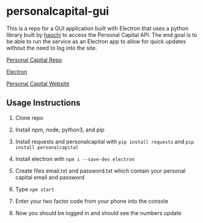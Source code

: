 # personalcapital-gui
This is a repo for a GUI application built with Electron that uses a python library built by [haochi](https://github.com/haochi) to access the Personal Capital API.
The end goal is to be able to run the service as an Electron app to allow for quick updates without the need to log into the site.

[Personal Capital Repo](https://github.com/haochi/personalcapital)

[Electron](https://github.com/electron/electron)

[Personal Capital Website](https://www.personalcapital.com/)

## Usage Instructions

1. Clone repo

2. Install npm, node, python3, and pip

3. Install requests and personalcapital with `pip install requests` and  `pip install personalcapital`

4. Install electron with `npm i --save-dev electron`

5. Create files email.txt and password.txt which contain your personal capital
email and password

6. Type `npm start`

7. Enter your two factor code from your phone into the console

8. Now you should be logged in and should see the numbers update
